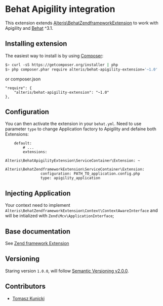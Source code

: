 Behat Apigility integration
===========================

This extension extends [Alteris\BehatZendframeworkExtension](https://github.com/alteris/behat-zendframework-extension) to work with Apigility and [Behat](http://behat.org/en/latest/) ^3.1.

## Installing extension

The easiest way to install is by using [Composer](https://getcomposer.org):

```bash
$> curl -sS https://getcomposer.org/installer | php
$> php composer.phar require alteris/behat-apigility-extension='~1.0'
```

or composer.json

    "require": {
        "alteris/behat-apigility-extension": "~1.0"
    },

## Configuration

You can then activate the extension in your ``behat.yml``. Need to use parameter ``type`` to change Application factory to Apigility and defaine both Extensions:

        default:
            # ...
            extensions:
                Alteris\BehatApigilityExtension\ServiceContainer\Extension: ~
                Alteris\BehatZendframeworkExtension\ServiceContainer\Extension:
                    configuration: PATH_TO_application.config.php
                    type: apigility_application
                    
## Injecting Application

Your context need to implement ``Alteris\BehatZendframeworkExtension\Context\ContextAwareInterface`` and will be intialized with ``Zend\Mcv\ApplicationInterface``;
                    
## Base documentation

See [Zend framework Extension](https://github.com/alteris/behat-zendframework-extension)
    
## Versioning

Staring version ``1.0.0``, will follow [Semantic Versioning v2.0.0](http://semver.org/spec/v2.0.0.html).

## Contributors

* [Tomasz Kunicki](https://github.com/timiTao) 